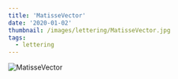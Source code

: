 ```yaml
---
title: 'MatisseVector'
date: '2020-01-02'
thumbnail: /images/lettering/MatisseVector.jpg
tags:
  - lettering
---
```


![MatisseVector](/images/lettering/MatisseVector.jpg)
